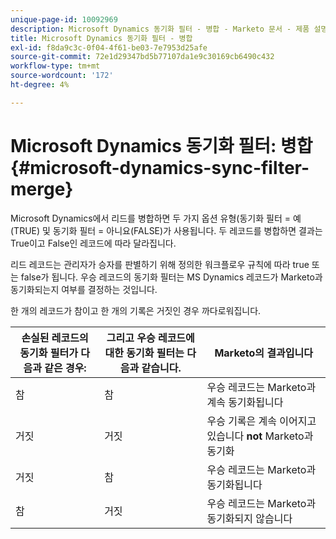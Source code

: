 ```yaml
---
unique-page-id: 10092969
description: Microsoft Dynamics 동기화 필터 - 병합 - Marketo 문서 - 제품 설명서
title: Microsoft Dynamics 동기화 필터 - 병합
exl-id: f8da9c3c-0f04-4f61-be03-7e7953d25afe
source-git-commit: 72e1d29347bd5b77107da1e9c30169cb6490c432
workflow-type: tm+mt
source-wordcount: '172'
ht-degree: 4%

---
```


# Microsoft Dynamics 동기화 필터: 병합 {#microsoft-dynamics-sync-filter-merge}

Microsoft Dynamics에서 리드를 병합하면 두 가지 옵션 유형(동기화 필터 = 예(TRUE) 및 동기화 필터 = 아니요(FALSE)가 사용됩니다. 두 레코드를 병합하면 결과는 True이고 False인 레코드에 따라 달라집니다.

리드 레코드는 관리자가 승자를 판별하기 위해 정의한 워크플로우 규칙에 따라 true 또는 false가 됩니다. 우승 레코드의 동기화 필터는 MS Dynamics 레코드가 Marketo과 동기화되는지 여부를 결정하는 것입니다.

한 개의 레코드가 참이고 한 개의 기록은 거짓인 경우 까다로워집니다.

| 손실된 레코드의 동기화 필터가 다음과 같은 경우: | 그리고 우승 레코드에 대한 동기화 필터는 다음과 같습니다. | Marketo의 결과입니다 |
|---|---|---|
| 참 | 참 | 우승 레코드는 Marketo과 계속 동기화됩니다 |
| 거짓 | 거짓 | 우승 기록은 계속 이어지고 있습니다 **not** Marketo과 동기화 |
| 거짓 | 참 | 우승 레코드는 Marketo과 동기화됩니다 |
| 참 | 거짓 | 우승 레코드는 Marketo과 동기화되지 않습니다 |
